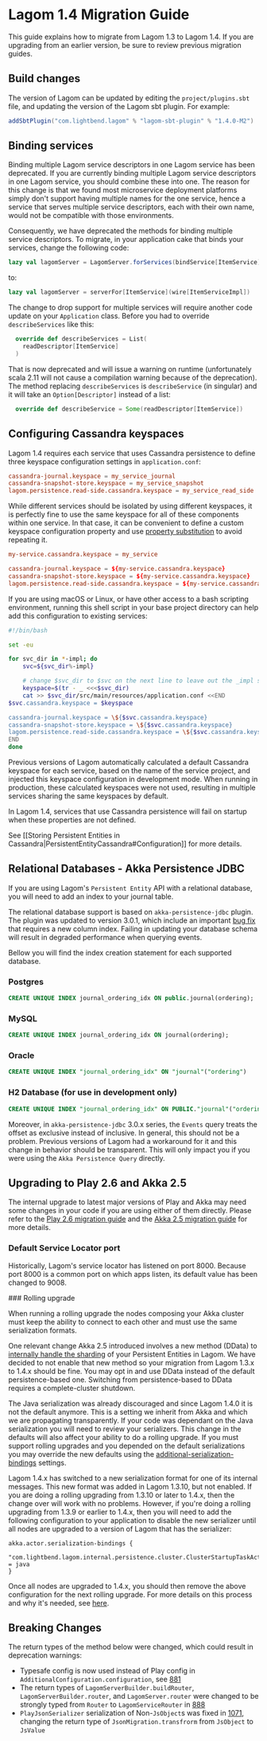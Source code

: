 # Lagom 1.4 Migration Guide

This guide explains how to migrate from Lagom 1.3 to Lagom 1.4. If you are upgrading from an earlier version, be sure to review previous migration guides.

## Build changes

The version of Lagom can be updated by editing the `project/plugins.sbt` file, and updating the version of the Lagom sbt plugin. For example:

```scala
addSbtPlugin("com.lightbend.lagom" % "lagom-sbt-plugin" % "1.4.0-M2")
```

## Binding services

Binding multiple Lagom service descriptors in one Lagom service has been deprecated. If you are currently binding multiple Lagom service descriptors in one Lagom service, you should combine these into one. The reason for this change is that we found most microservice deployment platforms simply don't support having multiple names for the one service, hence a service that serves multiple service descriptors, each with their own name, would not be compatible with those environments.

Consequently, we have deprecated the methods for binding multiple service descriptors. To migrate, in your application cake that binds your services, change the following code:

```scala
lazy val lagomServer = LagomServer.forServices(bindService[ItemService].to(wire[ItemServiceImpl]))
```

to:

```scala
lazy val lagomServer = serverFor[ItemService](wire[ItemServiceImpl])
```

The change to drop support for multiple services will require another code update on your `Application` class. Before you had to override `describeServices` like this:

```scala
  override def describeServices = List(
    readDescriptor[ItemService]
  )
```

That is now deprecated and will issue a warning on runtime (unfortunately scala 2.11 will not cause a compilation warning because of the deprecation). The method replacing `describeServices` is `describeService` (in singular) and it will take an `Option[Descriptor]` instead of a list:

```scala
  override def describeService = Some(readDescriptor[ItemService])
```

## Configuring Cassandra keyspaces

Lagom 1.4 requires each service that uses Cassandra persistence to define three keyspace configuration settings in `application.conf`:

```conf
cassandra-journal.keyspace = my_service_journal
cassandra-snapshot-store.keyspace = my_service_snapshot
lagom.persistence.read-side.cassandra.keyspace = my_service_read_side
```

While different services should be isolated by using different keyspaces, it is perfectly fine to use the same keyspace for all of these components within one service. In that case, it can be convenient to define a custom keyspace configuration property and use [property substitution](https://github.com/typesafehub/config#factor-out-common-values) to avoid repeating it.

```conf
my-service.cassandra.keyspace = my_service

cassandra-journal.keyspace = ${my-service.cassandra.keyspace}
cassandra-snapshot-store.keyspace = ${my-service.cassandra.keyspace}
lagom.persistence.read-side.cassandra.keyspace = ${my-service.cassandra.keyspace}
```

If you are using macOS or Linux, or have other access to a bash scripting environment, running this shell script in your base project directory can help add this configuration to existing services:

```bash
#!/bin/bash

set -eu

for svc_dir in *-impl; do
    svc=${svc_dir%-impl}

    # change $svc_dir to $svc on the next line to leave out the _impl suffix
    keyspace=$(tr - _ <<<$svc_dir)
    cat >> $svc_dir/src/main/resources/application.conf <<END
$svc.cassandra.keyspace = $keyspace

cassandra-journal.keyspace = \${$svc.cassandra.keyspace}
cassandra-snapshot-store.keyspace = \${$svc.cassandra.keyspace}
lagom.persistence.read-side.cassandra.keyspace = \${$svc.cassandra.keyspace}
END
done
```

Previous versions of Lagom automatically calculated a default Cassandra keyspace for each service, based on the name of the service project, and injected this keyspace configuration in development mode. When running in production, these calculated keyspaces were not used, resulting in multiple services sharing the same keyspaces by default.

In Lagom 1.4, services that use Cassandra persistence will fail on startup when these properties are not defined.

See [[Storing Persistent Entities in Cassandra|PersistentEntityCassandra#Configuration]] for more details.

## Relational Databases - Akka Persistence JDBC

If you are using Lagom's `Persistent Entity` API with a relational database, you will need to add an index to your journal table.

The relational database support is based on `akka-persistence-jdbc` plugin. The plugin was updated to version 3.0.1, which include an important [bug fix](https://github.com/dnvriend/akka-persistence-jdbc/issues/96) that requires a new column index. Failing in updating your database schema will result in degraded performance when querying events.

Bellow you will find the index creation statement for each supported database.

### Postgres

```sql
CREATE UNIQUE INDEX journal_ordering_idx ON public.journal(ordering);
```

### MySQL

```sql
CREATE UNIQUE INDEX journal_ordering_idx ON journal(ordering);
```

### Oracle

```sql
CREATE UNIQUE INDEX "journal_ordering_idx" ON "journal"("ordering")
```

### H2 Database (for use in development only)

```sql
CREATE UNIQUE INDEX "journal_ordering_idx" ON PUBLIC."journal"("ordering");
```

Moreover, in `akka-persistence-jdbc` 3.0.x series, the `Events` query treats the offset as exclusive instead of inclusive. In general, this should not be a problem. Previous versions of Lagom had a workaround for it and this change in behavior should be transparent. This will only impact you if you were using the `Akka Persistence Query` directly.

## Upgrading to Play 2.6 and Akka 2.5

The internal upgrade to latest major versions of Play and Akka may need some changes in your code if you are using either of them directly. Please refer to the [Play 2.6 migration guide](https://www.playframework.com/documentation/2.6.x/Migration26) and the [Akka 2.5 migration guide](http://doc.akka.io/docs/akka/current/scala/project/migration-guide-2.4.x-2.5.x.html) for more details.

### Default Service Locator port

Historically, Lagom's service locator has listened on port 8000. Because port 8000 is a common port on which apps listen, its default value has been changed to 9008.

### Rolling upgrade

When running a rolling upgrade the nodes composing your Akka cluster must keep the ability to connect to each other and must use the same serialization formats.

One relevant change Akka 2.5 introduced involves a new method (DData) to [internally handle the sharding](http://doc.akka.io/docs/akka/current/scala/project/migration-guide-2.4.x-2.5.x.html#cluster-sharding-state-store-mode) of your Persistent Entities in Lagom. We have decided to not enable that new method so your migration from Lagom 1.3.x to 1.4.x should be fine. You may opt in and use DData instead of the default persistence-based one. Switching from persistence-based to DData requires a complete-cluster shutdown.

The Java serialization was already discouraged and since Lagom 1.4.0 it is not the default anymore. This is a setting we inherit from Akka and which we are propagating transparently. If your code was dependant on the Java serialization you will need to review your serializers. This change in the defaults will also affect your ability to do a rolling upgrade. If you must support rolling upgrades and you depended on the default serializations you may override the new defaults using the [additional-serialization-bindings](http://doc.akka.io/docs/akka/current/scala/project/migration-guide-2.4.x-2.5.x.html#additional-serialization-bindings) settings.

Lagom 1.4.x has switched to a new serialization format for one of its internal messages. This new format was added in Lagom 1.3.10, but not enabled. If you are doing a rolling upgrading from 1.3.10 or later to 1.4.x, then the change over will work with no problems. However, if you're doing a rolling upgrading from 1.3.9 or earlier to 1.4.x, then you will need to add the following configuration to your application to disable the new serializer until all nodes are upgraded to a version of Lagom that has the serializer:

```
akka.actor.serialization-bindings {
  "com.lightbend.lagom.internal.persistence.cluster.ClusterStartupTaskActor$Execute$" = java
}
```

Once all nodes are upgraded to 1.4.x, you should then remove the above configuration for the next rolling upgrade. For more details on this process and why it's needed, see [here](https://github.com/lagom/lagom/issues/933#issuecomment-327738303).

## Breaking Changes 

The return types of the method below were changed, which could result in deprecation warnings:

* Typesafe config is now used instead of Play config in `AdditionalConfiguration.configuration`, see [881](https://github.com/lagom/lagom/pull/881)
* The return types of `LagomServerBuilder.buildRouter`, `LagomServerBuilder.router`, and `LagomServer.router` were changed to be strongly typed from `Router` to `LagomServiceRouter` in [888](https://github.com/lagom/lagom/pull/888)
* `PlayJsonSerializer` serialization of Non-`JsObject`s was fixed in [1071](https://github.com/lagom/lagom/pull/1071), changing the return type of `JsonMigration.transfrorm` from `JsObject` to `JsValue`
